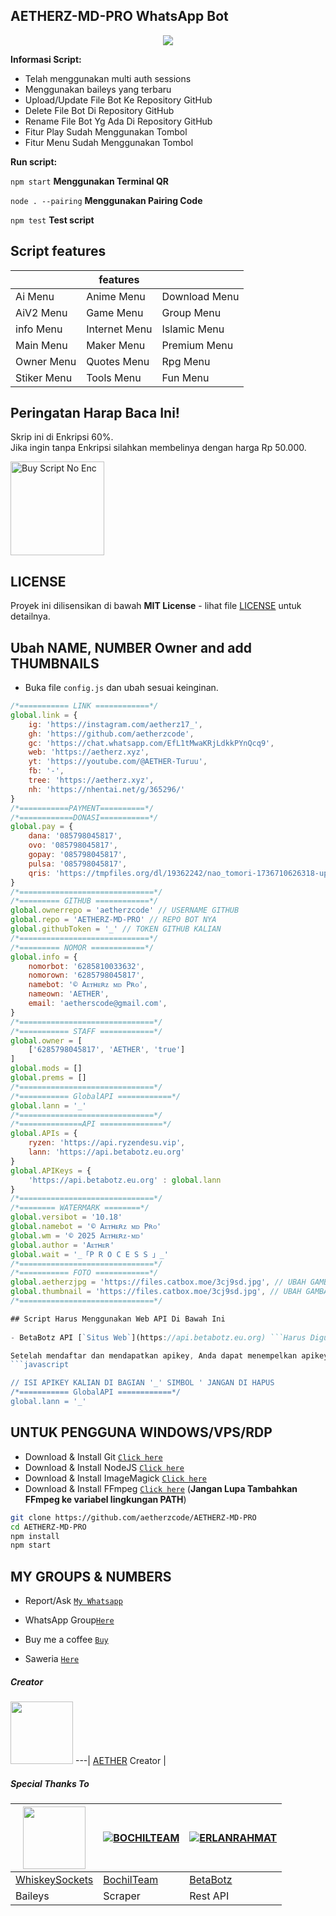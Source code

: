 ## AETHERZ-MD-PRO WhatsApp Bot

<div id="header" align="center">
  <img src="https://files.catbox.moe/3cj9sd.jpg"/>
</div>

**Informasi Script:**
- Telah menggunakan multi auth sessions 
- Menggunakan baileys yang terbaru
- Upload/Update File Bot Ke Repository GitHub
- Delete File Bot Di Repository GitHub
- Rename File Bot Yg Ada Di Repository GitHub
- Fitur Play Sudah Menggunakan Tombol
- Fitur Menu Sudah Menggunakan Tombol
  

**Run script:**

```npm start``` **Menggunakan Terminal QR**

```node . --pairing``` **Menggunakan Pairing Code**

```npm test``` **Test script**

## Script features

|| features ||
|----------|----------|----------|
| Ai Menu | Anime Menu | Download Menu |
| AiV2 Menu | Game Menu | Group Menu |
| info Menu | Internet Menu | Islamic Menu |
| Main Menu | Maker Menu | Premium Menu |
| Owner Menu | Quotes Menu | Rpg Menu |
| Stiker Menu | Tools Menu | Fun Menu |

## Peringatan Harap Baca Ini!  

Skrip ini di Enkripsi 60%.  
Jika ingin tanpa Enkripsi silahkan membelinya dengan harga Rp 50.000.  

<a href="https://wa.me/6295798045817?text=Halo%20mas%20aether%2C%20saya%20mau%20beli%20sc%20AETHERZ-MD-PRO%20No%20Enc%20nya%20mas">
    <img src="https://i.ibb.co/y4pnqYv/buy-now.webp" alt="Buy Script No Enc" width="150" height="auto" />
</a>



## LICENSE

Proyek ini dilisensikan di bawah **MIT License** - lihat file [LICENSE](LICENSE) untuk detailnya.

## Ubah NAME, NUMBER Owner and add THUMBNAILS

- Buka file ```config.js``` dan ubah sesuai keinginan.

```javascript
/*=========== LINK ============*/
global.link = {
	ig: 'https://instagram.com/aetherz17_',
	gh: 'https://github.com/aetherzcode',
	gc: 'https://chat.whatsapp.com/EfL1tMwaKRjLdkkPYnQcq9',
	web: 'https://aetherz.xyz',
	yt: 'https://youtube.com/@AETHER-Turuu',
	fb: '-',
    tree: 'https://aetherz.xyz',
	nh: 'https://nhentai.net/g/365296/'	
}
/*===========PAYMENT==========*/
/*============DONASI===========*/
global.pay = {
	dana: '085798045817',
	ovo: '085798045817',
	gopay: '085798045817',
	pulsa: '085798045817',
	qris: 'https://tmpfiles.org/dl/19362242/nao_tomori-1736710626318-upload.jpg'
}
/*==============================*/
/*========= GITHUB ============*/
global.ownerrepo = 'aetherzcode' // USERNAME GITHUB
global.repo = 'AETHERZ-MD-PRO' // REPO BOT NYA
global.githubToken = '_' // TOKEN GITHUB KALIAN
/*=============================*/
/*========= NOMOR ============*/
global.info = {
	nomorbot: '6285810033632',
	nomorown: '6285798045817',
	namebot: '© Aᴇᴛʜᴇʀᴢ ᴍᴅ Pʀᴏ',
	nameown: 'AETHER',
	email: 'aetherscode@gmail.com',
}
/*==============================*/
/*=========== STAFF ============*/
global.owner = [
    ['6285798045817', 'AETHER', 'true']
]
global.mods = [] 
global.prems = [] 
/*==============================*/
/*=========== GlobalAPI ============*/
global.lann = '_'
/*==============================*/
/*==============API ==============*/
global.APIs = {
    ryzen: 'https://api.ryzendesu.vip',
    lann: 'https://api.betabotz.eu.org'
}
global.APIKeys = {
    'https://api.betabotz.eu.org' : global.lann
}
/*==============================*/
/*======== WATERMARK ========*/
global.versibot = '10.18'
global.namebot = '© Aᴇᴛʜᴇʀᴢ ᴍᴅ Pʀᴏ'
global.wm = '© 2025 Aᴇᴛʜᴇʀᴢ-ᴍᴅ' 
global.author = 'Aᴇᴛʜᴇʀ'
global.wait = '_「P R O C E S S 」_'
/*==============================*/
/*=========== FOTO ============*/
global.aetherzjpg = 'https://files.catbox.moe/3cj9sd.jpg', // UBAH GAMBAR LU   
global.thumbnail = 'https://files.catbox.moe/3cj9sd.jpg', // UBAH GAMBAR LU   
/*==============================*/

## Script Harus Menggunakan Web API Di Bawah Ini
  
- BetaBotz API [`Situs Web`](https://api.betabotz.eu.org) ```Harus Digunakan```

Setelah mendaftar dan mendapatkan apikey, Anda dapat menempelkan apikey Anda di ```config.js```
```javascript

// ISI APIKEY KALIAN DI BAGIAN '_' SIMBOL ' JANGAN DI HAPUS
/*=========== GlobalAPI ============*/
global.lann = '_'

```


## UNTUK PENGGUNA WINDOWS/VPS/RDP

* Download & Install Git [`Click here`](https://git-scm.com/downloads)
* Download & Install NodeJS [`Click here`](https://nodejs.org/en/download)
* Download & Install ImageMagick [`Click here`](https://imagemagick.org/script/download.php)
* Download & Install FFmpeg [`Click here`](https://ffmpeg.org/download.html) (**Jangan Lupa Tambahkan FFmpeg ke variabel lingkungan PATH**)

```bash
git clone https://github.com/aetherzcode/AETHERZ-MD-PRO
cd AETHERZ-MD-PRO
npm install
npm start
```


## MY GROUPS & NUMBERS

- Report/Ask [`My Whatsapp`](https://wa.me/6285798045817)

- WhatsApp Group[`Here`](https://chat.whatsapp.com/EfL1tMwaKRjLdkkPYnQcq9)

- Buy me a coffee [`Buy`](https://files.catbox.moe/lyt37y.jpg)

- Saweria [`Here`](https://saweria.co/aetherscode)


##### Creator
<a href="https://github.com/aetherzcode"><img src="https://github.com/aetherzcode.png?size=100" width="100" height="100"></a> 
---|
[AETHER](https://github.com/aetherzcode) 
Creator |

##### Special Thanks To
<!--[![BetaBotz](https://github.com/ERLANRAHMAT.png?size=100)](https://github.com/ERLANRAHMAT)
[![BochilTeam](https://github.com/BochilTeam.png?size=100)](https://github.com/BochilTeam)
[![Whiskeysockets/Baileys](https://github.com/Whiskeysockets.png?size=100)](https://github.com/Whiskeysockets)-->
<a href="https://github.com/Whiskeysockets"><img src="https://github.com/Whiskeysockets.png?size=100" width="100" height="100"></a> | [![BOCHILTEAM](https://github.com/BochilTeam.png?size=100)](https://github.com/BochilTeam) | [![ERLANRAHMAT](https://github.com/ERLANRAHMAT.png?size=100)](https://github.com/ERLANRAHMAT) 
---|---|---
[WhiskeySockets](https://github.com/Whiskeysockets)  | [BochilTeam](https://github.com/BochilTeam) | [BetaBotz](https://github.com/ERLANRAHMAT)
Baileys| Scraper | Rest API |
